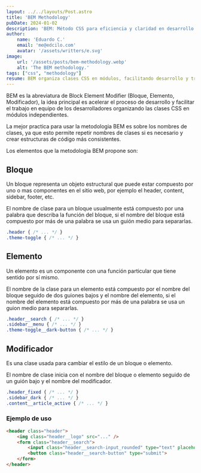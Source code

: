 ```yaml
---
layout: ../../layouts/Post.astro
title: 'BEM Methodology'
pubDate: 2024-01-02
description: 'BEM: Método CSS para eficiencia y claridad en desarrollo web.'
author:
    name: 'Eduardo C.'
    email: 'me@edcilo.com'
    avatar: '/assets/writters/e.svg'
image:
    url: '/assets/posts/bem-methodology.webp'
    alt: 'The BEM methodology.'
tags: ["css", "methodology"]
resume: BEM organiza clases CSS en módulos, facilitando desarrollo y trabajo en equipo, con bloques, elementos y modificadores.
---
```


BEM es la abreviatura de Block Element Modifier (Bloque, Elemento, Modificador), la idea principal es acelerar el proceso de desarrollo y facilitar el trabajo en equipo de los desarrolladores organizando las clases CSS en módulos independientes.

La mejor practica para usar la metodologia BEM es sobre los nombres de clases, ya que esto permite repetir nombres de clases si es necesario y crear estructuras de código más consistentes.

Los elementos que la metodologia BEM propone son:

## Bloque

Un bloque representa un objeto estructural que puede estar compuesto por uno o mas componentes en el sitio web, por ejemplo el header, content, sidebar, footer, etc.

El nombre de clase para un bloque usualmente está compuesto por una palabra que describa la función del bloque, si el nombre del bloque está compuesto por más de una palabra se usa un guión medio para separarlas.

```css
.header { /* ... */ }
.theme-toggle { /* ... */ }
```

## Elemento

Un elemento es un componente con una función particular que tiene sentido por sí mismo.

El nombre de la clase para un elemento está compuesto por el nombre del bloque seguido de dos guiones bajos y el nombre del elemento, si el nombre del elemento está compuesto por más de una palabra se usa un guion medio para separarlas.

```css
.header__search { /* ... */ }
.sidebar__menu { /* ... */ }
.theme-toggle__dark-button { /* ... */ }
```

## Modificador

Es una clase usada para cambiar el estilo de un bloque o elemento.

El nombre de clase inicia con el nombre del bloque o elemento seguido de un guión bajo y el nombre del modificador.

```css
.header_fixed { /* ... */ }
.sidebar_dark { /* ... */ }
.content__article_active { /* ... */ }
```

### Ejemplo de uso

```html
<header class="header">
    <img class="header__logo" src="..." />
    <form class="header__search">
        <input class="header__search-input_rounded" type="text" placeholder="Search...">
        <button class="header__search-button" type="submit">
    </form>
</header>
```
